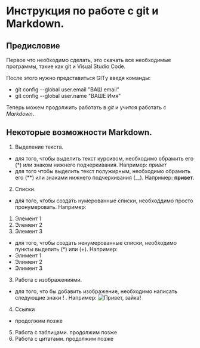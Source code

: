 # Инструкция по работе с git и Markdown.

## Предисловие
Первое что необходимо сделать, это скачать все необходимые программы, такие как git и Visual Studio Code.

После этого нужно представиться GITу
введя команды:
* git config --global user.email "ВАШ email"
* git config --global user.name "ВАШЕ Имя"

Теперь можем продолжить работать в *git* и учится работать с *Markdown*.

## Некоторые возможности Markdown.

1. Выделение текста.
* для того, чтобы выделить текст курсивом, необходимо обрамить его (*) или знаком нижнего подчеркивания. Например: *привет*
* для того чтобы выделить текст полужирным, необходимо обрамить его (**) или знаками нижнего подчеркивания (__). Например: **привет**. 

2. Списки.

* для того, чтобы создать нумерованные списки, необходдимо просто пронумеровать. Например:
1. Элемент 1
2. Элемент 2
3. Элемент 3

* для того, чтобы создать ненумерованные списки, необходимо пункты выделить (*) или (+). Например:
* Элимент 1
* Элимент 2
* Элимент 3 


3. Работа с изображениями.
* для того, что бы добавить изображение, необходимо написать следующие знаки ! [](). Например:
![Привет, зайка!](images.jpg)
4. Ссылки
* продолжим позже 
5. Работа с таблицами.
продолжим позже 
6. Работа с цитатами.
продолжим позже
